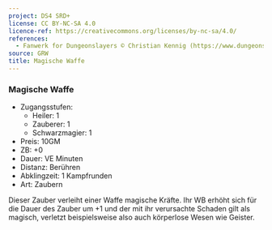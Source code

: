```yaml
---
project: DS4 SRD+
license: CC BY-NC-SA 4.0
licence-ref: https://creativecommons.org/licenses/by-nc-sa/4.0/
references: 
  - Fanwerk for Dungeonslayers © Christian Kennig (https://www.dungeonslayers.net/)
source: GRW
title: Magische Waffe
---
```


### Magische Waffe

- Zugangsstufen:
  - Heiler: 1
  - Zauberer: 1
  - Schwarzmagier: 1
- Preis: 10GM
- ZB: +0
- Dauer: VE Minuten
- Distanz: Berühren
- Abklingzeit: 1 Kampfrunden
- Art: Zaubern

Dieser Zauber verleiht einer Waffe magische Kräfte. Ihr WB erhöht sich für die Dauer des Zauber um +1 und der mit ihr verursachte Schaden gilt als magisch, verletzt beispielsweise also auch körperlose Wesen wie Geister.

